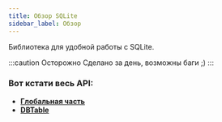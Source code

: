 ```yaml
---
title: Обзор SQLite
sidebar_label: Обзор
---
```


Библиотека для удобной работы с SQLite.

:::caution Осторожно
Сделано за день, возможны баги ;)
:::

### Вот кстати весь API:
* [**Глобальная часть**](global/intro)
* [**DBTable**](db-table/intro)